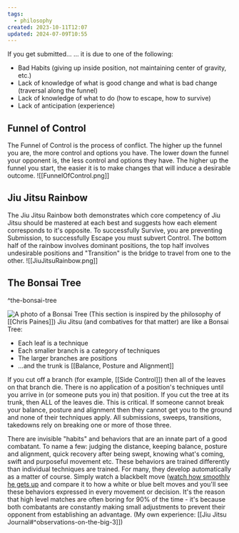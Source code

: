 ```yaml
---
tags:
  - philosophy
created: 2023-10-11T12:07
updated: 2024-07-09T10:55
---
```


If you get submitted...
… it is due to one of the following:
- Bad Habits (giving up inside position, not maintaining center of gravity, etc.)
- Lack of knowledge of what is good change and what is bad change (traversal along the funnel)
- Lack of knowledge of what to do (how to escape, how to survive)
- Lack of anticipation (experience)

## Funnel of Control
The Funnel of Control is the process of conflict.  The higher up the funnel you are, the more control and options you have.  The lower down the funnel your opponent is, the less control and options they have.
The higher up the funnel you start, the easier it is to make changes that will induce a desirable outcome.
![[FunnelOfControl.png]]
## Jiu Jitsu Rainbow
The Jiu Jitsu Rainbow both demonstrates which core competency of Jiu Jitsu should be mastered at each best and suggests how each element corresponds to it's opposite.  To successfully Survive, you are preventing Submission, to successfully Escape you must subvert Control.  The bottom half of the rainbow involves dominant positions, the top half involves undesirable positions and "Transition" is the bridge to travel from one to the other.
![[JiuJitsuRainbow.png]]

## The Bonsai Tree

^the-bonsai-tree

![A photo of a Bonsai Tree](https://www.japan-guide.com/g20/2097_01.jpg)
(This section is inspired by the philosophy of [[Chris Paines]])
Jiu Jitsu (and combatives for that matter) are like a Bonsai Tree:
- Each leaf is a technique
- Each smaller branch is a category of techniques
- The larger branches are positions
- ...and the trunk is [[Balance, Posture and Alignment]]

If you cut off a branch (for example, [[Side Control]]) then all of the leaves on that branch die.  There is no application of a position's techniques until you arrive in (or someone puts you in) that position.
If you cut the tree at its trunk, then ALL of the leaves die.  This is critical.  If someone cannot break your balance, posture and alignment then they cannot get you to the ground and none of their techniques apply.  All submissions, sweeps, transitions, takedowns rely on breaking one or more of those three.

There are invisible "habits" and behaviors that are an innate part of a good combatant.  To name a few: judging the distance, keeping balance, posture and alignment, quick recovery after being swept, knowing what's coming, swift and purposeful movement etc.  These behaviors are trained differently than individual techniques are trained. For many, they develop automatically as a matter of course.  Simply watch a blackbelt move ([watch how smoothly he gets up](https://youtu.be/hYeSTPJQWog?si=lBfSVlYuHhCqaVfq&t=517) and compare it to how a white or blue belt moves and you'll see these behaviors expressed in every movement or decision.  It's the reason that high level matches are often boring for 90% of the time - it's because both combatants are constantly making small adjustments to prevent their opponent from establishing an advantage.
(My own experience: [[Jiu Jitsu Journal#^observations-on-the-big-3]])